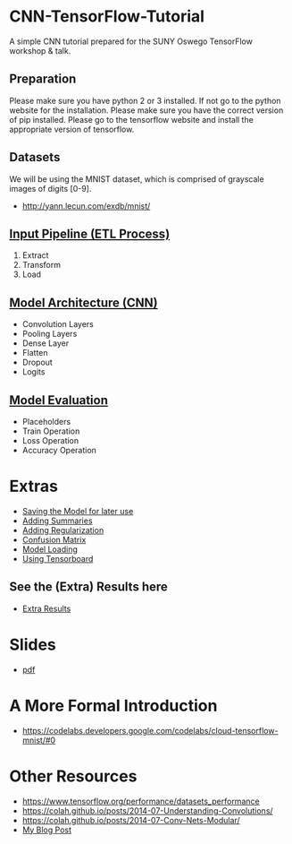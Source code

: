 # CNN-TensorFlow-Tutorial
A simple CNN tutorial prepared for the SUNY Oswego TensorFlow workshop &amp; talk.

## Preparation
Please make sure you have python 2 or 3 installed. If not go to the python website for the installation.
Please make sure you have the correct version of pip installed.
Please go to the tensorflow website and install the appropriate version of tensorflow.

## Datasets
We will be using the MNIST dataset, which is comprised of grayscale images of digits [0-9].
* http://yann.lecun.com/exdb/mnist/

## [Input Pipeline (ETL Process)](https://gist.github.com/ECE-Engineer/f47ed283d4cd60f8af71dae477508422)
1. Extract
2. Transform
3. Load

## [Model Architecture (CNN)](https://gist.github.com/ECE-Engineer/2589c24ba1fef1e96d7b982e34001c5f)
* Convolution Layers
* Pooling Layers
* Dense Layer
* Flatten
* Dropout
* Logits

## [Model Evaluation](https://gist.github.com/ECE-Engineer/b242c03266d3a5c7eae6564d518e6d8a)
* Placeholders
* Train Operation
* Loss Operation
* Accuracy Operation


# Extras
* [Saving the Model for later use](https://gist.github.com/ECE-Engineer/4be7e4e202bf9fd5858972fec119c514)
* [Adding Summaries](https://gist.github.com/ECE-Engineer/e3a6b07c5c5d7f0846dfabe7877feb2f)
* [Adding Regularization](https://gist.github.com/ECE-Engineer/dbf317e175f3a988e3440fe23e8b1bfa)
* [Confusion Matrix](https://gist.github.com/ECE-Engineer/c1d8a2f737a160aa7b0250b86e8d1ac2)
* [Model Loading](https://gist.github.com/ECE-Engineer/fba661b1a8b45b1193942c61e43bd287)
* [Using Tensorboard](https://www.tensorflow.org/guide/summaries_and_tensorboard)

## See the (Extra) Results here
* [Extra Results](https://github.com/TensorFlow-ML-Architectures/Convolutional-Neural-Network)

# Slides
* [pdf](https://github.com/ECE-Engineer/CNN-TensorFlow-Tutorial/blob/master/Tensoflow%20Workshop%20%26%20Talk.pdf)

# A More Formal Introduction
* https://codelabs.developers.google.com/codelabs/cloud-tensorflow-mnist/#0

# Other Resources
* https://www.tensorflow.org/performance/datasets_performance
* https://colah.github.io/posts/2014-07-Understanding-Convolutions/
* https://colah.github.io/posts/2014-07-Conv-Nets-Modular/
* [My Blog Post](https://medium.com/@kzeller_133/a-convolutional-neural-network-implementation-with-tensorflow-ad23b8cc0691)
